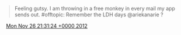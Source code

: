 > Feeling gutsy\. I am throwing in a free monkey in every mail my app sends out\. \#offtopic: Remember the LDH days @ariekanarie ?

<img src="../../media/tweet.ico" width="12" /> [Mon Nov 26 21:31:24 +0000 2012](https://twitter.com/DromerDenker/status/273177157340106752)
